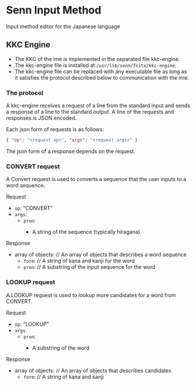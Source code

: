 # Senn Input Method

Input method editor for the Japanese language

## KKC Engine

- The KKC of the ime is implemented in the separated file kkc-engine.
- The kkc-engine file is installed at `/usr/lib/senn/fcitx/kkc-engine`.
- The kkc-engine file can be replaced with any executable file as long as it satisfies the protocol described below to communication with the ime.

### The protocol

A kkc-engine receives a request of a line from the standard input and sends a response of a line to the standard output.
A line of the requests and responses is JSON encoded.

Each json form of requests is as follows:
```json
{ "op": "<request op>", "args": "<request args>" }
```

The json form of a response depends on the request.


### CONVERT request

A Convert request is used to converts a sequence that the user inputs to a word sequence.

Request
- `op`: "CONVERT"
- `args`:
  - `pron`: <string>
    - A string of the sequence (typically hiragana)

Response
- array of objects:   // An array of objects that describes a word sequence
  - `form`: <string>  // A string of kana and kanji for the word
  - `pron`: <string>  // A substring of the input sequence for the word


### LOOKUP request

A LOOKUP request is used to lookup more candidates for a word from CONVERT.

Request
- `op`: "LOOKUP"
- `args`:
  - `pron`: <string>
    - A substring of the word

Response
- array of objects:   // An array of objects that describes candidates
  - `form`: <string>  // A string of kana and kanji

